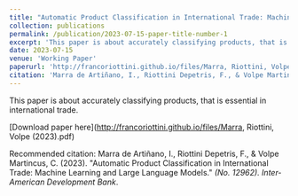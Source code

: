 ```yaml
---
title: "Automatic Product Classification in International Trade: Machine Learning and Large Language Models"
collection: publications
permalink: /publication/2023-07-15-paper-title-number-1
excerpt: 'This paper is about accurately classifying products, that is essential in international trade.'
date: 2023-07-15
venue: 'Working Paper'
paperurl: 'http://francoriottini.github.io/files/Marra, Riottini, Volpe (2023).pdf'
citation: 'Marra de Artiñano, I., Riottini Depetris, F., & Volpe Martincus, C. (2023). &quot;Automatic Product Classification in International Trade: Machine Learning and Large Language Models.&quot; <i>(No. 12962). Inter-American Development Bank</i>.'
---
```

This paper is about accurately classifying products, that is essential in international trade.

[Download paper here](http://francoriottini.github.io/files/Marra, Riottini, Volpe (2023).pdf)

Recommended citation: Marra de Artiñano, I., Riottini Depetris, F., & Volpe Martincus, C. (2023). &quot;Automatic Product Classification in International Trade: Machine Learning and Large Language Models.&quot; <i>(No. 12962). Inter-American Development Bank</i>.